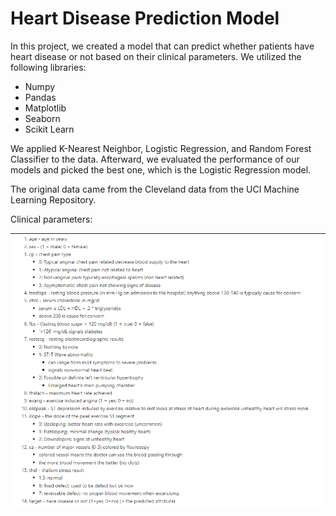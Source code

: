 # Heart Disease Prediction Model

In this project, we created a model that can predict whether patients have heart disease or not based on their clinical parameters. We utilized the following libraries:

* Numpy
* Pandas
* Matplotlib
* Seaborn
* Scikit Learn

We applied K-Nearest Neighbor, Logistic Regression, and Random Forest Classifier to the data. Afterward, we evaluated the performance of our models and picked the best one, which is the Logistic Regression model.

The original data came from the Cleveland data from the UCI Machine Learning Repository.

Clinical parameters:

<img src="parameters.png" alt="parameters">
